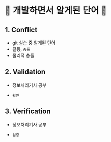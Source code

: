 # 📝 개발하면서 알게된 단어 📝

## 1. Conflict

- git 실습 중 알게된 단어
- 갈등, `충돌`
- 물리적 충돌



## 2. Validation

- 정보처리기사 공부

- `확인`





## 3. Verification

- 정보처리기사 공부

- `검증`


